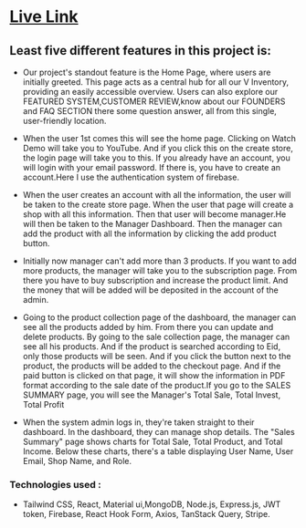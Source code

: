 # [Live Link](https://inventorymanagement-2e59d.web.app/)

## Least five  different features in this project is:
 
- Our project's standout feature is the Home Page, where users are initially greeted. This page acts as a central hub for all our V Inventory, providing an easily accessible overview. Users can also explore our FEATURED SYSTEM,CUSTOMER REVIEW,know about our FOUNDERS and FAQ SECTION there some question answer, all from this single, user-friendly location.

- When the user 1st comes this will see the home page. Clicking on Watch Demo will take you to YouTube. And if you click this on the create store, the login page will take you to this. If you already have an account, you will login with your email password. If there is, you have to create an account.Here I use the authentication system of firebase. 

- When the user creates an account with all the information, the user will be taken to the create store page. When the user that page will create a shop with all this information. Then that user will become manager.He will then be taken to the Manager Dashboard. Then the manager can add the product with all the information by clicking the add product button.

- Initially now manager can't add more than 3 products. If you want to add more products, the manager will take you to the subscription page. From there you have to buy subscription and increase the product limit. And the money that will be added will be deposited in the account of the admin.

- Going to the product collection page of the dashboard, the manager can see all the products added by him. From there you can update and delete products. By going to the sale collection page, the manager can see all his products. And if the product is searched according to Eid, only those products will be seen. And if you click the button next to the product, the products will be added to the checkout page. And if the paid button is clicked on that page, it will show the information in PDF format according to the sale date of the product.If you go to the SALES SUMMARY page, you will see the Manager's Total Sale, Total Invest, Total Profit

- When the system admin logs in, they're taken straight to their dashboard. In the dashboard, they can manage shop details. The "Sales Summary" page shows charts for Total Sale, Total Product, and Total Income. Below these charts, there's a table displaying User Name, User Email, Shop Name, and Role.


### Technologies used : 
- Tailwind CSS, React, Material ui,MongoDB, Node.js, Express.js, JWT token, Firebase,
React Hook Form, Axios, TanStack Query, Stripe.
